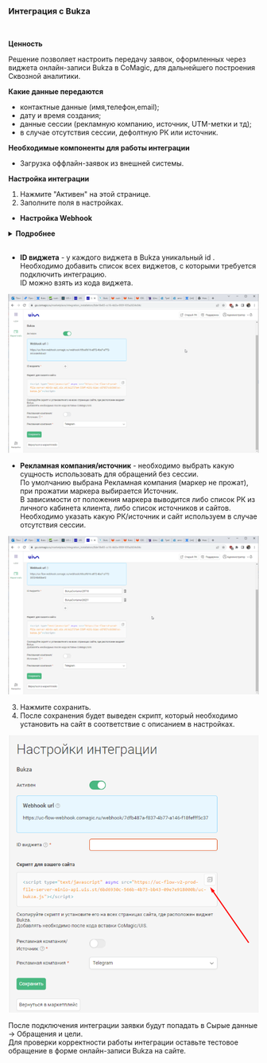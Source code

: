 ### Интеграция с Bukza
<br />

**Ценность**<br />  

Решение позволяет настроить передачу заявок, оформленных через виджета онлайн-записи Bukza в CoMagic, для дальнейшего построения Сквозной аналитики.<br />

 **Какие данные передаются**    
- контактные данные (имя,телефон,email);
- дату и время создания;
- данные сессии (рекламную компанию, источник, UTM-метки и тд);
- в случае отсутствия сессии, дефолтную РК или источник.  <br />

**Необходимые компоненты для работы интеграции**  
- Загрузка оффлайн-заявок из внешней системы. <br />


**Настройка интеграции**  
1. Нажмите "Активен" на этой странице.
2. Заполните поля в настройках. <br />

- **Настройка Webhook** <br />

<details>
 <summary style="font-weight:bold;"> Подробнее </summary>  <br />

	- Шаблоны и интеграции → Веб-запросы → Создать веб-запрос
	  - Указываем название
	  - В URL указываем Webhook url из настроек интеграции
	  - Проставляем галочку POST запрос и в тело добавляем следующий json  <br />
   
	<Alert backgroundColor="#80edbc">
	{  
	"date_time": "[bukza_created_date]",  
	"name": "[bukza_full_name]",  
	"phone": "[bukza_phone]",  
	"email": "[bukza_email]",  
	"message": "Номер заказа: [bukza_order_id]; Код бронирования: [bukza_code]",  
	"visitor_session_id": "[bukza_n2]"  
	} 
 
	</Alert>   <br />
 
	  - Сохраняем 
	
	- Триггеры → Добавить задачу 
	  - Добавляем действие "Отправить веб-запрос" и выбираем созданный ранее веб-запрос
	
	  - "Если в заказе несколько бронирований?" выбираем Выполнить для каждого
	
	  - Сохраняем 
	
	![image](bukza_hook.gif)
 
</details>  

<br />

- **ID виджета** - у каждого виджета в Bukza уникальный id . Необходимо добавить список всех виджетов, с которыми требуется подключить интеграцию.   
ID можно взять из кода виджета. 

![image](bukza_widgets.gif)
<br />

- **Рекламная компания/источник** - необходимо выбрать какую сущность использовать для обращений без сессии.  
По умолчанию выбрана Рекламная компания (маркер не прожат), при прожатии маркера выбирается Источник.  
В зависимости от положения маркера выводится либо список РК из личного кабинета клиента, либо список источников и сайтов. Необходимо указать какую РК/источник и сайт используем в случае отсутствия сессии.

![image](bukza_PK.gif)
<br /> 

3. Нажмите сохранить.
4. После сохранения будет выведен скрипт, который необходимо установить на сайт в соответствие с описанием в настройках.

![image](bukza2.png)
<br />

После подключения интеграции заявки будут попадать в  Сырые данные -> Обращения и цели. <br /> 
Для проверки корректности работы интеграции оставьте тестовое обращение в форме онлайн-записи Bukza на сайте.<br />

